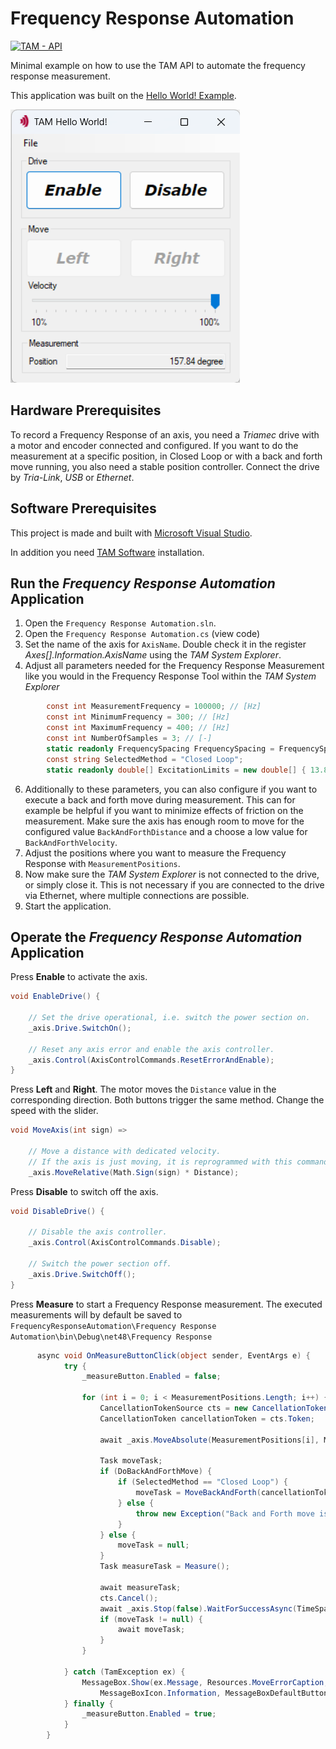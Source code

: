# Frequency Response Automation

[![TAM - API](https://img.shields.io/static/v1?label=TAM&message=API&color=b51839)](https://www.triamec.com/en/tam-api.html)

Minimal example on how to use the TAM API to automate the frequency response measurement.

This application was built on the [Hello World! Example](https://github.com/Triamec/HelloWorld).

![TAM Frequency Response Automation](./doc/Screenshot.png)

## Hardware Prerequisites

To record a Frequency Response of an axis, you need a *Triamec* drive with a motor and encoder connected and configured. If you want to do the measurement at a specific position, in Closed Loop or with a back and forth move running, you also need a stable position controller. Connect the drive by *Tria-Link*, *USB* or *Ethernet*.

## Software Prerequisites

This project is made and built with [Microsoft Visual Studio](https://visualstudio.microsoft.com/en/).

In addition you need [TAM Software](https://www.triamec.com/en/tam-software-support.html) installation.

## Run the *Frequency Response Automation* Application

1. Open the `Frequency Response Automation.sln`.
2. Open the `Frequency Response Automation.cs` (view code)
3. Set the name of the axis for `AxisName`. Double check it in the register *Axes[].Information.AxisName* using the *TAM System Explorer*.
4. Adjust all parameters needed for the Frequency Response Measurement like you would in the Frequency Response Tool within the *TAM System Explorer*
```csharp
        const int MeasurementFrequency = 100000; // [Hz]
        const int MinimumFrequency = 300; // [Hz]
        const int MaximumFrequency = 400; // [Hz]
        const int NumberOfSamples = 3; // [-]
        static readonly FrequencySpacing FrequencySpacing = FrequencySpacing.Optimized;
        const string SelectedMethod = "Closed Loop";
        static readonly double[] ExcitationLimits = new double[] { 13.8, 0.5, 0.5 };
```
   
6. Additionally to these parameters, you can also configure if you want to execute a back and forth move during measurement. This can for example be helpful if you want to minimize effects of friction on the measurement. Make sure the axis has enough room to move for the configured value `BackAndForthDistance` and a choose a low value for `BackAndForthVelocity`.
7. Adjust the positions where you want to measure the Frequency Response with `MeasurementPositions`.
8. Now make sure the *TAM System Explorer* is not connected to the drive, or simply close it. This is not necessary if you are connected to the drive via Ethernet, where multiple connections are possible.
9. Start the application.

## Operate the *Frequency Response Automation* Application

Press **Enable** to activate the axis.

```csharp
void EnableDrive() {

    // Set the drive operational, i.e. switch the power section on.
    _axis.Drive.SwitchOn();

    // Reset any axis error and enable the axis controller.
    _axis.Control(AxisControlCommands.ResetErrorAndEnable);
}
```

Press **Left** and **Right**. The motor moves the `Distance` value in the corresponding direction. Both buttons trigger the same method. Change the speed with the slider.

```csharp
void MoveAxis(int sign) =>

    // Move a distance with dedicated velocity.
    // If the axis is just moving, it is reprogrammed with this command.
    _axis.MoveRelative(Math.Sign(sign) * Distance);
```

Press **Disable** to switch off the axis.

```csharp
void DisableDrive() {

    // Disable the axis controller.
    _axis.Control(AxisControlCommands.Disable);

    // Switch the power section off.
    _axis.Drive.SwitchOff();
}
```
Press **Measure** to start a Frequency Response measurement. The executed measurements will by default be saved to `FrequencyResponseAutomation\Frequency Response Automation\bin\Debug\net48\Frequency Response`
```csharp
      async void OnMeasureButtonClick(object sender, EventArgs e) {
            try {
                _measureButton.Enabled = false;

                for (int i = 0; i < MeasurementPositions.Length; i++) {
                    CancellationTokenSource cts = new CancellationTokenSource();
                    CancellationToken cancellationToken = cts.Token;

                    await _axis.MoveAbsolute(MeasurementPositions[i], MoveToPositionVelocity).WaitForSuccessAsync(TimeSpan.FromSeconds(10));

                    Task moveTask;
                    if (DoBackAndForthMove) {
                        if (SelectedMethod == "Closed Loop") {
                            moveTask = MoveBackAndForth(cancellationToken, BackAndForthDistance, BackAndForthVelocity);
                        } else {
                            throw new Exception("Back and Forth move is only possible in Closed Loop");
                        }
                    } else {
                        moveTask = null;
                    }
                    Task measureTask = Measure();

                    await measureTask;
                    cts.Cancel();
                    await _axis.Stop(false).WaitForSuccessAsync(TimeSpan.FromSeconds(10));
                    if (moveTask != null) {
                        await moveTask;
                    }
                }

            } catch (TamException ex) {
                MessageBox.Show(ex.Message, Resources.MoveErrorCaption, MessageBoxButtons.OK,
                    MessageBoxIcon.Information, MessageBoxDefaultButton.Button1, 0);
            } finally {
                _measureButton.Enabled = true;
            }
        }
```
